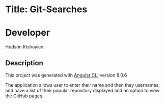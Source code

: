 # Title: Git-Searches
# Developer
Hudson Kishoyian.

## Description

This project was generated with [Angular CLI](https://github.com/angular/angular-cli) version 8.0.6

The application allows user to enter their name and then they usernames, and have a list of their popular repository displayed and an option to view the GitHub pages.

